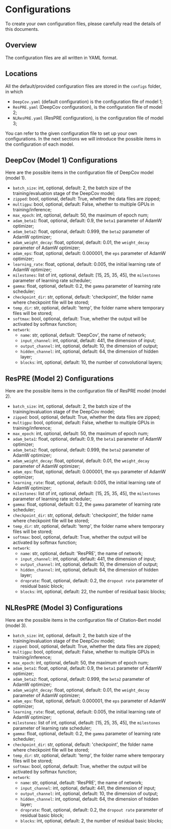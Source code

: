 # Configurations

To create your own configuration files, please carefully read the details of this documents.

## Overview

The configuration files are all written in YAML format.

## Locations

All the default/provided configuration files are stored in the `configs` folder, in which

- `DeepCov.yaml` (default configuration) is the configuration file of model 1;
- `ResPRE.yaml` (DeepCov configuration), is the configuration file of model 2;
- `NLResPRE.yaml` (ResPRE configuration), is the configuration file of model 3;

You can refer to the given configuration file to set up your own configurations. In the next sections we will introduce the possible items in the configuration of each model.

## DeepCov (Model 1) Configurations

Here are the possible items in the configuration file of DeepCov model (model 1).
- `batch_size`: int, optional, default: 2, the batch size of the training/evaluation stage of the DeepCov model;
- `zipped`: bool, optional, default: True, whether the data files are zipped;
- `multigpu`: bool, optional, default: False, whether to multiple GPUs in training/inference;
- `max_epoch`: int, optional, default: 50, the maximum of epoch num;
- `adam_beta1`: float, optional, default: 0.9, the `beta1` parameter of AdamW optimizer;
- `adam_beta2`: float, optional, default: 0.999, the `beta2` parameter of AdamW optimizer;
- `adam_weight_decay`: float, optional, default: 0.01, the `weight_decay` parameter of AdamW optimizer;
- `adam_eps`: float, optional, default: 0.000001, the `eps` parameter of AdamW optimizer;
- `learning_rate`: float, optional, default: 0.005, the initial learning rate of AdamW optimizer;
- `milestones`: list of int, optional, default: [15, 25, 35, 45], the `milestones` parameter of learning rate scheduler;
- `gamma`: float, optional, default: 0.2, the `gamma` parameter of learning rate scheduler;
- `checkpoint_dir`: str, optional, default: 'checkpoint', the folder name where checkpoint file will be stored;
- `temp_dir`: str, optional, default: 'temp', the folder name where temporary files will be stored;
- `softmax`: bool, optional, default: True, whether the output will be activated by softmax function;
- `network`:
    - `name`: str, optional, default: 'DeepCov', the name of network;
    - `input_channel`: int, optional, default: 441, the dimension of input;
    - `output_channel`: int, optional, default: 10, the dimension of output;
    - `hidden_channel`: int, optional, default: 64, the dimension of hidden layer;
    - `blocks`: int, optional, default: 10, the number of convolutional layers;

## ResPRE (Model 2) Configurations

Here are the possible items in the configuration file of ResPRE model (model 2).

- `batch_size`: int, optional, default: 2, the batch size of the training/evaluation stage of the DeepCov model;
- `zipped`: bool, optional, default: True, whether the data files are zipped;
- `multigpu`: bool, optional, default: False, whether to multiple GPUs in training/inference;
- `max_epoch`: int, optional, default: 50, the maximum of epoch num;
- `adam_beta1`: float, optional, default: 0.9, the `beta1` parameter of AdamW optimizer;
- `adam_beta2`: float, optional, default: 0.999, the `beta2` parameter of AdamW optimizer;
- `adam_weight_decay`: float, optional, default: 0.01, the `weight_decay` parameter of AdamW optimizer;
- `adam_eps`: float, optional, default: 0.000001, the `eps` parameter of AdamW optimizer;
- `learning_rate`: float, optional, default: 0.005, the initial learning rate of AdamW optimizer;
- `milestones`: list of int, optional, default: [15, 25, 35, 45], the `milestones` parameter of learning rate scheduler;
- `gamma`: float, optional, default: 0.2, the `gamma` parameter of learning rate scheduler;
- `checkpoint_dir`: str, optional, default: 'checkpoint', the folder name where checkpoint file will be stored;
- `temp_dir`: str, optional, default: 'temp', the folder name where temporary files will be stored;
- `softmax`: bool, optional, default: True, whether the output will be activated by softmax function;
- `network`:
    - `name`: str, optional, default: 'ResPRE', the name of network;
    - `input_channel`: int, optional, default: 441, the dimension of input;
    - `output_channel`: int, optional, default: 10, the dimension of output;
    - `hidden_channel`: int, optional, default: 64, the dimension of hidden layer;
    - `droprate`: float, optional, default: 0.2, the `dropout rate` parameter of residual basic block;
    - `blocks`: int, optional, default: 22, the number of residual basic blocks;

## NLResPRE (Model 3) Configurations

Here are the possible items in the configuration file of Citation-Bert model (model 3).

- `batch_size`: int, optional, default: 2, the batch size of the training/evaluation stage of the DeepCov model;
- `zipped`: bool, optional, default: True, whether the data files are zipped;
- `multigpu`: bool, optional, default: False, whether to multiple GPUs in training/inference;
- `max_epoch`: int, optional, default: 50, the maximum of epoch num;
- `adam_beta1`: float, optional, default: 0.9, the `beta1` parameter of AdamW optimizer;
- `adam_beta2`: float, optional, default: 0.999, the `beta2` parameter of AdamW optimizer;
- `adam_weight_decay`: float, optional, default: 0.01, the `weight_decay` parameter of AdamW optimizer;
- `adam_eps`: float, optional, default: 0.000001, the `eps` parameter of AdamW optimizer;
- `learning_rate`: float, optional, default: 0.005, the initial learning rate of AdamW optimizer;
- `milestones`: list of int, optional, default: [15, 25, 35, 45], the `milestones` parameter of learning rate scheduler;
- `gamma`: float, optional, default: 0.2, the `gamma` parameter of learning rate scheduler;
- `checkpoint_dir`: str, optional, default: 'checkpoint', the folder name where checkpoint file will be stored;
- `temp_dir`: str, optional, default: 'temp', the folder name where temporary files will be stored;
- `softmax`: bool, optional, default: True, whether the output will be activated by softmax function;
- `network`:
    - `name`: str, optional, default: 'ResPRE', the name of network;
    - `input_channel`: int, optional, default: 441, the dimension of input;
    - `output_channel`: int, optional, default: 10, the dimension of output;
    - `hidden_channel`: int, optional, default: 64, the dimension of hidden layer;
    - `droprate`: float, optional, default: 0.2, the `dropout rate` parameter of residual basic block;
    - `blocks`: int, optional, default: 2, the number of residual basic blocks;
